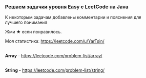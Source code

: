 <h3> Решаем задачки уровня Easy c LeetCode на Java </h3>
К некоторым задачам добавлены комментарии и пояснения для лучшего понимания

Жми ★ если понравилось.<br>

Моя статистика: https://leetcode.com/u/YarTsin/ <br><br>

<b>Array</b> - https://leetcode.com/problem-list/array/<br><br>

<b>String</b> - https://leetcode.com/problem-list/string/<br><br>


